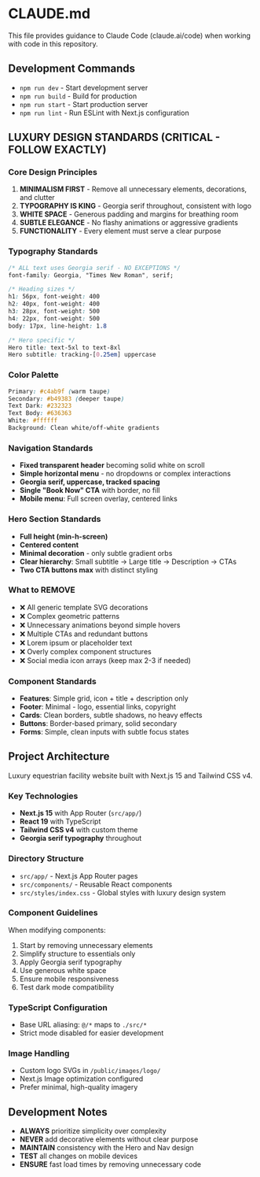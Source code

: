 # CLAUDE.md

This file provides guidance to Claude Code (claude.ai/code) when working with code in this repository.

## Development Commands

- `npm run dev` - Start development server
- `npm run build` - Build for production
- `npm run start` - Start production server
- `npm run lint` - Run ESLint with Next.js configuration

## LUXURY DESIGN STANDARDS (CRITICAL - FOLLOW EXACTLY)

### Core Design Principles
1. **MINIMALISM FIRST** - Remove all unnecessary elements, decorations, and clutter
2. **TYPOGRAPHY IS KING** - Georgia serif throughout, consistent with logo
3. **WHITE SPACE** - Generous padding and margins for breathing room
4. **SUBTLE ELEGANCE** - No flashy animations or aggressive gradients
5. **FUNCTIONALITY** - Every element must serve a clear purpose

### Typography Standards
```css
/* ALL text uses Georgia serif - NO EXCEPTIONS */
font-family: Georgia, "Times New Roman", serif;

/* Heading sizes */
h1: 56px, font-weight: 400
h2: 40px, font-weight: 400
h3: 28px, font-weight: 500
h4: 22px, font-weight: 500
body: 17px, line-height: 1.8

/* Hero specific */
Hero title: text-5xl to text-8xl
Hero subtitle: tracking-[0.25em] uppercase
```

### Color Palette
```css
Primary: #c4ab9f (warm taupe)
Secondary: #b49383 (deeper taupe)
Text Dark: #232323
Text Body: #636363
White: #ffffff
Background: Clean white/off-white gradients
```

### Navigation Standards
- **Fixed transparent header** becoming solid white on scroll
- **Simple horizontal menu** - no dropdowns or complex interactions
- **Georgia serif, uppercase, tracked spacing**
- **Single "Book Now" CTA** with border, no fill
- **Mobile menu**: Full screen overlay, centered links

### Hero Section Standards
- **Full height (min-h-screen)**
- **Centered content**
- **Minimal decoration** - only subtle gradient orbs
- **Clear hierarchy**: Small subtitle → Large title → Description → CTAs
- **Two CTA buttons max** with distinct styling

### What to REMOVE
- ❌ All generic template SVG decorations
- ❌ Complex geometric patterns
- ❌ Unnecessary animations beyond simple hovers
- ❌ Multiple CTAs and redundant buttons
- ❌ Lorem ipsum or placeholder text
- ❌ Overly complex component structures
- ❌ Social media icon arrays (keep max 2-3 if needed)

### Component Standards
- **Features**: Simple grid, icon + title + description only
- **Footer**: Minimal - logo, essential links, copyright
- **Cards**: Clean borders, subtle shadows, no heavy effects
- **Buttons**: Border-based primary, solid secondary
- **Forms**: Simple, clean inputs with subtle focus states

## Project Architecture

Luxury equestrian facility website built with Next.js 15 and Tailwind CSS v4.

### Key Technologies
- **Next.js 15** with App Router (`src/app/`)
- **React 19** with TypeScript
- **Tailwind CSS v4** with custom theme
- **Georgia serif typography** throughout

### Directory Structure
- `src/app/` - Next.js App Router pages
- `src/components/` - Reusable React components
- `src/styles/index.css` - Global styles with luxury design system

### Component Guidelines
When modifying components:
1. Start by removing unnecessary elements
2. Simplify structure to essentials only
3. Apply Georgia serif typography
4. Use generous white space
5. Ensure mobile responsiveness
6. Test dark mode compatibility

### TypeScript Configuration
- Base URL aliasing: `@/*` maps to `./src/*`
- Strict mode disabled for easier development

### Image Handling
- Custom logo SVGs in `/public/images/logo/`
- Next.js Image optimization configured
- Prefer minimal, high-quality imagery

## Development Notes

- **ALWAYS** prioritize simplicity over complexity
- **NEVER** add decorative elements without clear purpose
- **MAINTAIN** consistency with the Hero and Nav design
- **TEST** all changes on mobile devices
- **ENSURE** fast load times by removing unnecessary code